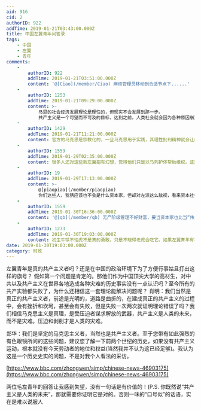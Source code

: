 ```yaml
---
aid: 916
cid: 2
authorID: 922
addTime: 2019-01-21T03:43:00.000Z
title: 中国左翼青年问答录
tags:
    - 中国
    - 左翼
    - 青年
comments:
    -
        authorID: 922
        addTime: 2019-01-21T03:51:00.000Z
        content: '@[Ciao](/member/Ciao) 麻烦管理员移动到合适节点下......'
    -
        authorID: 1253
        addTime: 2019-01-21T09:29:00.000Z
        content: >-
            马恩的社会经济发展理论是理性的，但现实不会发展到那一步。
            共产主义是一个可望而不可及的目标，达到之前，人类社会就会因为各种原因崩溃或倒退。
    -
        authorID: 1429
        addTime: 2019-01-21T11:21:00.000Z
        content: 官方的马克思是宗教化的，一旦马克思用于实践，其理性批判精神就会让统治者十分恐惧
    -
        authorID: 1559
        addTime: 2019-01-29T02:35:00.000Z
        content: 很多人还对这些新左翼抱有幻想，觉得他们只是以马列护体帮助维权。这些人掌权之后就跟斯大林毛泽东差不多。
    -
        authorID: 19
        addTime: 2019-01-29T17:13:00.000Z
        content: >-
            @[piaopiao](/member/piaopiao)
            你们这些人，我猜应该也不会是什么资本家，但却对左派这么敌视，看来资本社会的洗脑技术更高明呀。。。:D
    -
        authorID: 1559
        addTime: 2019-01-30T16:36:00.000Z
        content: '@[qb](/member/qb) 无产阶级管理不好财富，要当资本家也比当“伟大的无产阶级”容易。'
    -
        authorID: 1273
        addTime: 2019-01-30T19:03:00.000Z
        content: 初生牛犊不怕虎不是真的勇敢，只是不晓得老虎会吃它。如果左翼青年有不怕杀头的勇气，我才真的怕他们。
date: 2019-01-30T19:03:00.000Z
category: 时政
---
```


左翼青年是真的共产主义者吗？还是在中国的政治环境下为了方便行事姑且打出这样的旗号？ 假如第一个问题是肯定的。那他们作为中国顶尖大学的高材生，对中共以及共产主义在世界各地造成各种灾难的历史事实没有一点认识吗？至今所有的共产实验都失败了，为什么还相信这一套理论能解决问题呢？ 肖明：我们当然是真正的共产主义者，前途是光明的，道路是曲折的，在建成真正的共产主义的过程中，会有挫折和坎坷，甚至会有失败，但是失败一次两次就证明理论错误了吗？我们相信马克思主义是真理，是受压迫者谋求解放的武器，共产主义是人类的未来，而不是灾难。压迫和剥削才是人类的灾难。

郑华：我们是坚定的马克思主义者，当然也是共产主义者。至于您带有如此强烈的有色眼镜所问的这些问题，建议您了解一下前两个世纪的历史，如果没有共产主义运动，根本就没有今天劳动者的地位和权益(当然我并不认为这已经足够)。我认为这是一个历史史实的问题，不是对我个人看法的采访。

[https://www.bbc.com/zhongwen/simp/chinese-news-46903175](https://www.bbc.com/zhongwen/simp/chinese-news-46903175)

两位毛左青年的回答让我感到失望，没有一句话是有价值的！(P.S. 你既然说“共产主义是人类的未来”，那就需要你证明它是对的。否则一味的“口号似”的话语，实在是难以说服人
